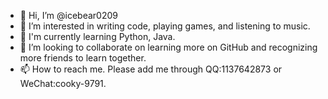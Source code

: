 - 👋 Hi, I’m @icebear0209
- 👀 I’m interested in writing code, playing games, and listening to music.
- 🌱 I'm currently learning Python, Java.
- 💞️ I’m looking to collaborate on learning more on GitHub and recognizing more friends to learn together.
- 📫 How to reach me. Please add me through QQ:1137642873 or WeChat:cooky-9791.

